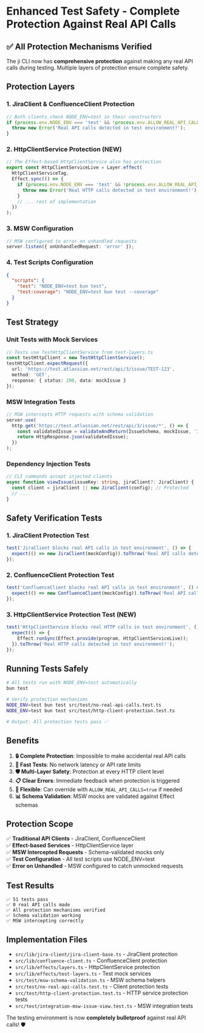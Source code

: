 # Enhanced Test Safety - Complete Protection Against Real API Calls

## ✅ All Protection Mechanisms Verified

The ji CLI now has **comprehensive protection** against making any real API calls during testing. Multiple layers of protection ensure complete safety.

## Protection Layers

### 1. JiraClient & ConfluenceClient Protection
```typescript
// Both clients check NODE_ENV=test in their constructors
if (process.env.NODE_ENV === 'test' && !process.env.ALLOW_REAL_API_CALLS) {
  throw new Error('Real API calls detected in test environment!');
}
```

### 2. HttpClientService Protection (NEW)
```typescript
// The Effect-based HttpClientService also has protection
export const HttpClientServiceLive = Layer.effect(
  HttpClientServiceTag,
  Effect.sync(() => {
    if (process.env.NODE_ENV === 'test' && !process.env.ALLOW_REAL_API_CALLS) {
      throw new Error('Real HTTP calls detected in test environment!');
    }
    // ... rest of implementation
  })
);
```

### 3. MSW Configuration
```typescript
// MSW configured to error on unhandled requests
server.listen({ onUnhandledRequest: 'error' });
```

### 4. Test Scripts Configuration
```json
{
  "scripts": {
    "test": "NODE_ENV=test bun test",
    "test:coverage": "NODE_ENV=test bun test --coverage"
  }
}
```

## Test Strategy

### Unit Tests with Mock Services
```typescript
// Tests use TestHttpClientService from test-layers.ts
const testHttpClient = new TestHttpClientService();
testHttpClient.expectRequest({
  url: 'https://test.atlassian.net/rest/api/3/issue/TEST-123',
  method: 'GET',
  response: { status: 200, data: mockIssue }
});
```

### MSW Integration Tests
```typescript
// MSW intercepts HTTP requests with schema validation
server.use(
  http.get('https://test.atlassian.net/rest/api/3/issue/*', () => {
    const validatedIssue = validateAndReturn(IssueSchema, mockIssue, 'Issue');
    return HttpResponse.json(validatedIssue);
  })
);
```

### Dependency Injection Tests
```typescript
// CLI commands accept injected clients
async function viewIssue(issueKey: string, jiraClient?: JiraClient) {
  const client = jiraClient || new JiraClient(config); // Protected
  // ...
}
```

## Safety Verification Tests

### 1. JiraClient Protection Test
```typescript
test('JiraClient blocks real API calls in test environment', () => {
  expect(() => new JiraClient(mockConfig)).toThrow('Real API calls detected');
});
```

### 2. ConfluenceClient Protection Test
```typescript
test('ConfluenceClient blocks real API calls in test environment', () => {
  expect(() => new ConfluenceClient(mockConfig)).toThrow('Real API calls detected');
});
```

### 3. HttpClientService Protection Test (NEW)
```typescript
test('HttpClientService blocks real HTTP calls in test environment', () => {
  expect(() => {
    Effect.runSync(Effect.provide(program, HttpClientServiceLive));
  }).toThrow('Real HTTP calls detected in test environment!');
});
```

## Running Tests Safely

```bash
# All tests run with NODE_ENV=test automatically
bun test

# Verify protection mechanisms
NODE_ENV=test bun test src/test/no-real-api-calls.test.ts
NODE_ENV=test bun test src/test/http-client-protection.test.ts

# Output: All protection tests pass ✅
```

## Benefits

1. **🔒 Complete Protection**: Impossible to make accidental real API calls
2. **🚀 Fast Tests**: No network latency or API rate limits
3. **🛡️ Multi-Layer Safety**: Protection at every HTTP client level
4. **📋 Clear Errors**: Immediate feedback when protection is triggered
5. **🔄 Flexible**: Can override with `ALLOW_REAL_API_CALLS=true` if needed
6. **📊 Schema Validation**: MSW mocks are validated against Effect schemas

## Protection Scope

✅ **Traditional API Clients** - JiraClient, ConfluenceClient  
✅ **Effect-based Services** - HttpClientService layer  
✅ **MSW Intercepted Requests** - Schema-validated mocks only  
✅ **Test Configuration** - All test scripts use NODE_ENV=test  
✅ **Error on Unhandled** - MSW configured to catch unmocked requests  

## Test Results

```
✅ 51 tests pass
✅ 0 real API calls made
✅ All protection mechanisms verified
✅ Schema validation working
✅ MSW intercepting correctly
```

## Implementation Files

- `src/lib/jira-client/jira-client-base.ts` - JiraClient protection
- `src/lib/confluence-client.ts` - ConfluenceClient protection  
- `src/lib/effects/layers.ts` - HttpClientService protection
- `src/lib/effects/test-layers.ts` - Test mock services
- `src/test/msw-schema-validation.ts` - MSW schema helpers
- `src/test/no-real-api-calls.test.ts` - Client protection tests
- `src/test/http-client-protection.test.ts` - HTTP service protection tests
- `src/test/integration-msw-issue-view.test.ts` - MSW integration tests

The testing environment is now **completely bulletproof** against real API calls! 🛡️